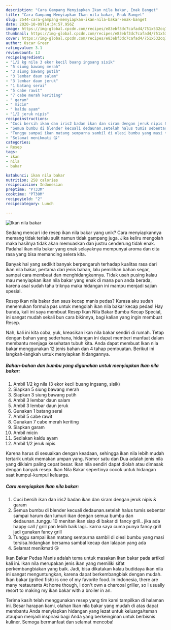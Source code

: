 ```yaml
---
description: "Cara Gampang Menyiapkan Ikan nila bakar, Enak Banget"
title: "Cara Gampang Menyiapkan Ikan nila bakar, Enak Banget"
slug: 2544-cara-gampang-menyiapkan-ikan-nila-bakar-enak-banget
date: 2020-10-09T14:34:57.956Z
image: https://img-global.cpcdn.com/recipes/e83ebf3dc7cafad4/751x532cq70/ikan-nila-bakar-foto-resep-utama.jpg
thumbnail: https://img-global.cpcdn.com/recipes/e83ebf3dc7cafad4/751x532cq70/ikan-nila-bakar-foto-resep-utama.jpg
cover: https://img-global.cpcdn.com/recipes/e83ebf3dc7cafad4/751x532cq70/ikan-nila-bakar-foto-resep-utama.jpg
author: Oscar Greer
ratingvalue: 3.1
reviewcount: 13
recipeingredient:
- "1/2 kg nila 3 ekor kecil buang ingsang sisik"
- "5 siung bawang merah"
- "3 siung bawang putih"
- "3 lembar daun salam"
- "3 lembar daun jeruk"
- "1 batang serai"
- "5 cabe rawit"
- "7 cabe merah keriting"
- " garam"
- " micin"
- " kaldu ayam"
- "1/2 jeruk nipis"
recipeinstructions:
- "Cuci bersih ikan dan iris2 badan ikan dan siram dengan jeruk nipis &amp; garam"
- "Semua bumbu di blender kecuali dedaunan.setelah halus tumis sebentar sampai harum dan lumuri ikan dengan semua bumbu dan dedaunan..tunggu 10 menitan ikan siap di bakar di fancy grill.. jika ada happy call / grill pan lebih baik lagi.. karna saya cuma punya fancy grill jadi gunakan fancy grill"
- "Tunggu sampai ikan matang sempurna sambil di olesi bumbu yang masi tersisa.hidangkan bersama sambal kecap dan lalapan yang ada"
- "Selamat menikmati 😘"
categories:
- Resep
tags:
- ikan
- nila
- bakar

katakunci: ikan nila bakar 
nutrition: 258 calories
recipecuisine: Indonesian
preptime: "PT33M"
cooktime: "PT30M"
recipeyield: "2"
recipecategory: Lunch

---
```



![Ikan nila bakar](https://img-global.cpcdn.com/recipes/e83ebf3dc7cafad4/751x532cq70/ikan-nila-bakar-foto-resep-utama.jpg)

Sedang mencari ide resep ikan nila bakar yang unik? Cara menyiapkannya memang tidak terlalu sulit namun tidak gampang juga. Jika keliru mengolah maka hasilnya tidak akan memuaskan dan justru cenderung tidak enak. Padahal ikan nila bakar yang enak selayaknya mempunyai aroma dan cita rasa yang bisa memancing selera kita.

Banyak hal yang sedikit banyak berpengaruh terhadap kualitas rasa dari ikan nila bakar, pertama dari jenis bahan, lalu pemilihan bahan segar, sampai cara membuat dan menghidangkannya. Tidak usah pusing kalau mau menyiapkan ikan nila bakar yang enak di mana pun anda berada, karena asal sudah tahu triknya maka hidangan ini mampu menjadi sajian spesial.

Resep ikan nila bakar dan saus kecap manis pedas? Kurasa aku sudah menemukan formula pas untuk mengolah ikan nila bakar kecap pedas! Hay bunda, kali ini saya membuat Resep Ikan Nila Bakar Bumbu Kecap Special, ini sangat mudah sekali bun cara bikinnya, bagi kalian yang ingin membuat Resep.


Nah, kali ini kita coba, yuk, kreasikan ikan nila bakar sendiri di rumah. Tetap dengan bahan yang sederhana, hidangan ini dapat memberi manfaat dalam membantu menjaga kesehatan tubuh kita. Anda dapat membuat Ikan nila bakar menggunakan 12 jenis bahan dan 4 tahap pembuatan. Berikut ini langkah-langkah untuk menyiapkan hidangannya.

<!--inarticleads1-->

##### Bahan-bahan dan bumbu yang digunakan untuk menyiapkan Ikan nila bakar:

1. Ambil 1/2 kg nila (3 ekor kecil buang ingsang, sisik)
1. Siapkan 5 siung bawang merah
1. Siapkan 3 siung bawang putih
1. Ambil 3 lembar daun salam
1. Ambil 3 lembar daun jeruk
1. Gunakan 1 batang serai
1. Ambil 5 cabe rawit
1. Gunakan 7 cabe merah keriting
1. Siapkan  garam
1. Ambil  micin
1. Sediakan  kaldu ayam
1. Ambil 1/2 jeruk nipis


Karena harus di sesuaikan dengan keadaan, sehingga ikan nila lebih mudah tertarik untuk memakan umpan yang. Nomor satu dan Dua adalah jenis nila yang diklaim paling cepat besar. Ikan nila sendiri dapat diolah atau dimasak dengan banyak resep. Ikan Nila Bakar sepertinya cocok untuk hidangan saat kumpul-kumpul keluarga. 

<!--inarticleads2-->

##### Cara menyiapkan Ikan nila bakar:

1. Cuci bersih ikan dan iris2 badan ikan dan siram dengan jeruk nipis &amp; garam
1. Semua bumbu di blender kecuali dedaunan.setelah halus tumis sebentar sampai harum dan lumuri ikan dengan semua bumbu dan dedaunan..tunggu 10 menitan ikan siap di bakar di fancy grill.. jika ada happy call / grill pan lebih baik lagi.. karna saya cuma punya fancy grill jadi gunakan fancy grill
1. Tunggu sampai ikan matang sempurna sambil di olesi bumbu yang masi tersisa.hidangkan bersama sambal kecap dan lalapan yang ada
1. Selamat menikmati 😘


Ikan Bakar Pedas Manis adalah tema untuk masakan ikan bakar pada artikel kali ini. Ikan nila merupakan jenis ikan yang memiliki sifat perkembangbiakan yang baik. Jadi, bisa dikatakan kalau budidaya ikan nila ini sangat menguntungkan, karena dapat berkembangbiak dengan mudah. Ikan bakar (grilled fish) is one of my favorite food. In Indonesia, there are many restaurants At home though, I don&#39;t own a charcoal griller, so I usually resort to making my ikan bakar with a broiler in an. 

Terima kasih telah menggunakan resep yang tim kami tampilkan di halaman ini. Besar harapan kami, olahan Ikan nila bakar yang mudah di atas dapat membantu Anda menyiapkan hidangan yang lezat untuk keluarga/teman ataupun menjadi inspirasi bagi Anda yang berkeinginan untuk berbisnis kuliner. Semoga bermanfaat dan selamat mencoba!
